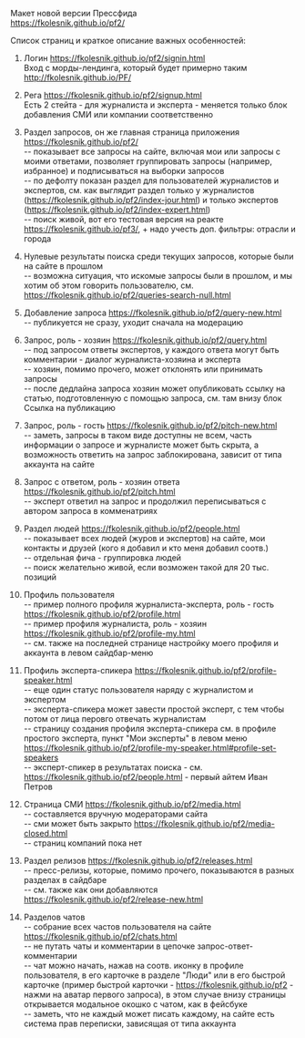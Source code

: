 Макет новой версии Прессфида<br>
https://fkolesnik.github.io/pf2/

Список страниц и краткое описание важных особенностей:

1. Логин https://fkolesnik.github.io/pf2/signin.html<br>
Вход с морды-лендинга, который будет примерно таким http://fkolesnik.github.io/PF/

2. Рега https://fkolesnik.github.io/pf2/signup.html<br>
Есть 2 стейта - для журналиста и эксперта - меняется только блок добавления СМИ или компании соответственно

3. Раздел запросов, он же главная страница приложения https://fkolesnik.github.io/pf2/<br>
-- показывает все запросы на сайте, включая мои или запросы с моими ответами, позволяет группировать запросы (например,
избранное) и подписываться на выборки запросов<br>
-- по дефолту показан раздел для пользователей журналистов и экспертов, см. как выглядит раздел только у журналистов (https://fkolesnik.github.io/pf2/index-jour.html) и только
 экспертов (https://fkolesnik.github.io/pf2/index-expert.html)<br>
-- поиск живой, вот его тестовая версия на реакте https://fkolesnik.github.io/pf3/, + надо учесть доп. фильтры: отрасли и города<br>

4. Нулевые результаты поиска среди текущих запросов, которые были на сайте в прошлом<br>
-- возможна ситуация, что искомые запросы были в прошлом, и мы хотим об этом говорить пользователю, см. https://fkolesnik.github.io/pf2/queries-search-null.html<br>

5. Добавление запроса https://fkolesnik.github.io/pf2/query-new.html<br>
-- публикуется не сразу, уходит сначала на модерацию<br>

6. Запрос, роль - хозяин https://fkolesnik.github.io/pf2/query.html<br>
-- под запросом ответы экспертов, у каждого ответа могут быть комментарии - диалог журналиста-хозяина и эксперта <br>
-- хозяин, помимо прочего, может отклонять или принимать запросы<br>
-- после дедлайна запроса хозяин может опубликовать ссылку на статью, подготовленную с помощью запроса, см. там внизу блок Ссылка на публикацию<br>

7. Запрос, роль - гость https://fkolesnik.github.io/pf2/pitch-new.html<br>
-- заметь, запросы в таком виде доступны не всем, часть информации о запросе и журналисте может быть скрыта, а возможность ответить на запрос заблокирована, зависит от типа аккаунта на сайте<br>

8. Запрос с ответом, роль - хозяин ответа https://fkolesnik.github.io/pf2/pitch.html<br>
-- эксперт ответил на запрос и продолжил переписываться с автором запроса в комменатриях<br>

9. Раздел людей https://fkolesnik.github.io/pf2/people.html<br>
-- показывает всех людей (журов и экспертов) на сайте, мои контакты и друзей (кого я добавил и кто меня добавил соотв.)<br>
-- отдельная фича - группировка людей<br>
-- поиск желательно живой, если возможен такой для 20 тыс. позиций<br>

10. Профиль пользователя <br>
-- пример полного профиля журналиста-эксперта, роль - гость https://fkolesnik.github.io/pf2/profile.html<br>
-- пример профиля журналиста, роль - хозяин https://fkolesnik.github.io/pf2/profile-my.html<br>
-- см. также на последней странице настройку моего профиля и аккаунта в левом сайдбар-меню<br>

11. Профиль эксперта-спикера https://fkolesnik.github.io/pf2/profile-speaker.html<br>
-- еще один статус пользователя наряду с журналистом и экспертом<br>
-- эксперта-спикера может завести простой эксперт, с тем чтобы потом от лица перовго отвечать журналистам<br>
-- страницу создания профиля эксперта-спикера см. в профиле простого эксперта, пункт "Мои эксперты" в левом меню https://fkolesnik.github.io/pf2/profile-my-speaker.html#profile-set-speakers<br>
-- эксперт-спикер в результатах поиска - см. https://fkolesnik.github.io/pf2/people.html - первый айтем Иван Петров <br>

12. Страница СМИ https://fkolesnik.github.io/pf2/media.html<br>
-- составляется вручную модераторами сайта<br>
-- сми может быть закрыто https://fkolesnik.github.io/pf2/media-closed.html<br>
-- страниц компаний пока нет<br>

13. Раздел релизов https://fkolesnik.github.io/pf2/releases.html<br>
-- пресс-релизы, которые, помимо прочего, показываются в разных разделах в сайдбаре<br>
-- см. также как они добавляются https://fkolesnik.github.io/pf2/release-new.html<br>

14. Разделов чатов<br>
-- собрание всех частов пользователя на сайте https://fkolesnik.github.io/pf2/chats.html<br>
-- не путать чаты и комментарии в цепочке запрос-ответ-комментарии<br>
-- чат можно начать, нажав на соотв. иконку в профиле пользователя, в его карточке в разделе "Люди" или в его быстрой карточке (пример быстрой карточки - https://fkolesnik.github.io/pf2 - нажми на аватар первого запроса), в этом случае внизу страницы открывается модальное окошко с чатом, как в фейсбуке<br>
-- заметь, что не каждый может писать каждому, на сайте есть система прав переписки, зависящая от типа аккаунта<br>
